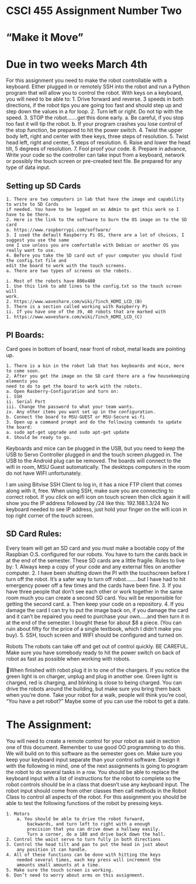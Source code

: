 # CSCI 455 Assignment Number Two
# “Make it Move”
# Due in two weeks March 4th

For this assignment you need to make the robot controllable with a keyboard. Either plugged in
or remotely SSH into the robot and run a Python program that will allow you to control the
robot.
With keys on a keyboard, you will need to be able to:
    1. Drive forward and reverse. 3 speeds in both directions, if the robot tips you are going
    too fast and should step up and step down the values in a for loop.
    2. Turn left or right. Do not tip with the speed.
    3. STOP the robot…….get this done early.
    a. Be careful, if you stop too fast it will tip the robot.
    b. If your program crashes you lose control of the stop function, be prepared to hit
    the power switch.
    4. Twist the upper body left, right and center with thee keys, three steps of resolution.
    5. Twist head left, right and center, 5 steps of resolution.
    6. Raise and lower the head tilt, 5 degrees of resolution.
    7. Fool proof your code.
    8. Prepare in advance, Write your code so the controller can take input from a keyboard,
    network or possibly the touch screen or pre-created text file. Be prepared for any type
    of data input.

## Setting up SD Cards
    1. There are two computers in lab that have the image and capability to write to SD Cards
    if needed. You have to be logged on as Admin to get this work so I have to be there.
    2. Here is the link to the software to burn the OS image on to the SD card
    a. https://www.raspberrypi.com/software/
    3. I used the default Raspberry Pi OS, there are a lot of choices, I suggest you use the same
    one I use unless you are comfortable with Debian or another OS you really want to use.
    4. Before you take the SD card out of your computer you should find the config.txt file and
    edit the board to work with the touch screens.
    a. There are two types of screens on the robots.

    i. Most of the robots have 800x480
    1. Use this link to add lines to the config.txt so the touch screen will
    work.
    2. https://www.waveshare.com/wiki/7inch_HDMI_LCD_(B)
    3. There is a section called working with Raspberry Pi
    ii. If you have one of the 39, 40 robots that are marked with
    1. https://www.waveshare.com/wiki/7inch_HDMI_LCD_(C)

## PI Boards:

Card goes in bottom of board, near front of robot, metal leads are pointing up.

    1. There is a bin in the robot lab that has keyboards and mice, more to come soon.
    2. After you get the image on the SD card there are a few housekeeping elements you
    need to do to get the board to work with the robots.
    a. Open Rasberry-Configuration and turn on:
    i. SSH
    ii. Serial Port
    iii. Change the password to what your team wants.
    iv. Any other items you want set up in the configuration.
    b. Connect the board to MSU-GUEST or MSU-Secure wi-fi
    3. Open up a command prompt and do the following commands to update the board:
    a. sudo apt-get upgrade and sudo apt-get update
    4. Should be ready to go.

Keyboards and mice can be plugged in the USB, but you need to keep the USB to Servo
Controller plugged in and the touch screen plugged in. The USB to the Android plug can be
removed.
The boards will connect to the wifi in room, MSU Guest automatically.
The desktops computers in the room do not have WIFI unfortunately.

I am using Bitvise SSH Client to log in, it has a nice FTP client that comes along with it, free.
When using SSH, make sure you are connecting to correct robot. If you click on wifi icon on
touch screen then click again it will show you the IP address followed by /24 like this:
192.168.1.3/24
No keyboard needed to see IP address, just hold your finger on the wifi icon in top right corner
of the touch screen.

## SD Card Rules:

Every team will get an SD card and you must make a bootable copy of the Raspbian O.S.
configured for our robots. You have to turn the cards back in at the end of the semester.
These SD cards are a little fragile. Rules to live by:
    1. Always keep a copy of your code and any external files on another computer.
    2. I have been shutting down the PI with the touchscreen before I turn off the robot. It’s a
    safer way to turn off robot……..but I have had to hit emergency power off a few times
    and the cards have been fine.
    3. If you have three people that don’t see each other or work together in the same room
    much you can create a second SD card. You will be responsible for getting the second
    card.
        a. Then keep your code on a repository.
    4. If you damage the card I can try to put the image back on, if you damage the card and it
    can’t be repaired you need to purchase your own…..and then turn it in at the end of the
    semester. I bought these for about $8 a piece. (You can ruin about fifty for the price of a
    single textbook, which I didn’t make you buy).
    5. SSH, touch screen and WIFI should be configured and turned on.

Robots
The robots can take off and get out of control quickly. BE CAREFUL.
Make sure you have somebody ready to hit the power switch on back of robot as fast as
possible when working with robots.

When finished with robot plug it in to one of the chargers.
If you notice the green light is on charger, unplug and plug in another one.
Green light is charged, red is charging, and blinking is close to being charged.
You can drive the robots around the building, but make sure you bring them back when you’re
done. Take your robot for a walk, people will think you’re cool, “You have a pet robot?”
Maybe some of you can use the robot to get a date.

# The Assignment:

You will need to create a remote control for your robot as said
in section one of this document.
Remember to use good OO programming to do this.
We will build on to this software as the semester goes on.
Make sure you keep your keyboard input separate than your
control software. Design it with the following in mind, one of
the next assignments is going to program the robot to do
several tasks in a row. You should be able to replace the
keyboard input with a list of instructions for the robot to
complete so the robot controls should be in a class that doesn’t
use any keyboard input. The robot input should come from
other classes then call methods in the Robot Class to control all
aspects of the robot.
For this assignment you should be able to test the following
functions of the robot by pressing keys.

    1. Motors
        a. You should be able to drive the robot forward,
            backwards, and turn left to right with a enough
            precision that you can drive down a hallway easily.
            Turn a corner, do a 180 and drive back down the hall.
    2. Control the waist servo to turn fully in both directions
    3. Control the head tilt and pan to put the head in just about
        any position it can handle.
    4. All of these functions can be done with hitting the keys
        needed several times, each key press will increment the
        amounts small amounts at a time.
    5. Make sure the touch screen is working.
    6. Don’t need to worry about arms on this assignment.
